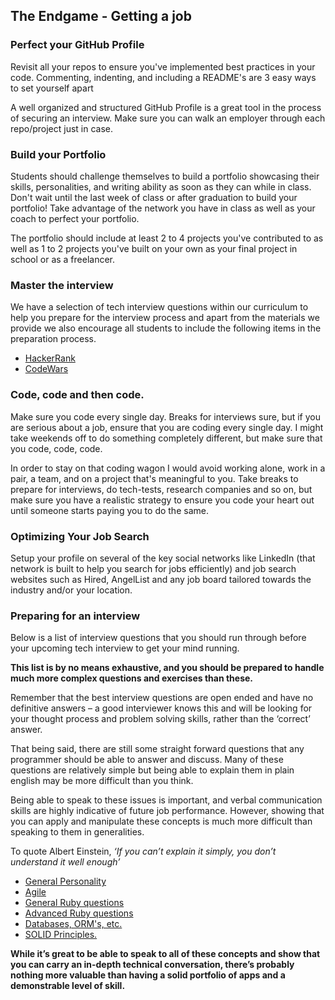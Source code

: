 ## The Endgame - Getting a job

### Perfect your GitHub Profile

Revisit all your repos to ensure you've implemented best practices in your code. Commenting, indenting, and including a README's are 3 easy ways to set yourself apart

A well organized and structured GitHub Profile is a great tool in the process of securing an interview. Make sure you can walk an employer through each repo/project just in case.

### Build your Portfolio

Students should challenge themselves to build a portfolio showcasing their skills, personalities, and writing ability as soon as they can while in class.
Don't wait until the last week of class or after graduation to build your portfolio! Take advantage of the network you have in class as well as your coach to perfect your portfolio.

The portfolio should include at least 2 to 4 projects you've contributed to as well as 1 to 2 projects you've built on your own as your final project in school or as a freelancer.

### Master the interview  
We have a selection of tech interview questions within our curriculum to help you prepare for the interview process and apart from the materials we provide we also encourage all students to include the following items in the preparation process.


- [HackerRank](https://www.hackerrank.com)
- [CodeWars](https://www.codewars.com/)

### Code, code and then code.

Make sure you code every single day. Breaks for interviews sure, but if you are serious about a job, ensure that you are coding every single day. I might take weekends off to do something completely different, but make sure that you code, code, code.

In order to stay on that coding wagon I would avoid working alone, work in a pair, a team, and on a project that's meaningful to you. Take breaks to prepare for interviews, do tech-tests, research companies and so on, but make sure you have a realistic strategy to ensure you code your heart out until someone starts paying you to do the same.

### Optimizing Your Job Search

Setup your profile on several of the key social networks like LinkedIn (that network is built to help you search for jobs efficiently) and job search websites such as Hired, AngelList and any job board tailored towards the industry and/or your location.

### Preparing for an interview
Below is a list of interview questions that you should run through before your upcoming tech interview to get your mind running.

 **This list is by no means exhaustive, and you should be prepared to handle much more complex questions and exercises than these.**

Remember that the best interview questions are open ended and have no definitive answers –  a good interviewer knows this and will be looking for your thought process and problem solving skills, rather than the ‘correct’ answer.

That being said, there are still some straight forward questions that any programmer should be able to answer and discuss.  Many of these questions are relatively simple but being able to explain them in plain english may be more difficult than you think.

Being able to speak to these issues is important, and verbal communication skills are highly indicative of future job performance. However, showing that you can apply and manipulate these concepts is much more difficult than speaking to them in generalities.

To quote Albert Einstein, *‘If you can’t explain it simply, you don’t understand it well enough’*

* [General Personality](career/general-personality.md)
* [Agile](career/agile.md)
* [General Ruby questions](career/general_ruby.md)
* [Advanced Ruby questions](career/advanced_ruby.md)
* [Databases, ORM's, etc.](career/databases.md)
* [SOLID Principles.](career/solid.md)



**While it’s great to be able to speak to all of these concepts and show that you can carry an in-depth technical conversation, there’s probably nothing more valuable than having a solid portfolio of apps and a demonstrable level of skill.**
